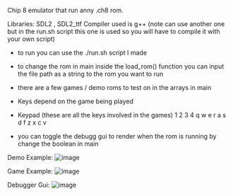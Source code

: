 Chip 8 emulator that run anny .ch8 rom.

Libraries: SDL2 , SDL2_ttf
Compiler used is g++ (note can use another one but in the run.sh script this one is used so you will have to compile it with your own script)

- to run you can use the ./run.sh script I made
- to change the rom in main inside the load_rom() function you can input the file path as a string to the rom you want to run
- there are a few games / demo roms to test on in the arrays in main
- Keys depend on the game being played
- Keypad (these are all the keys involved in the games)
1 2 3 4
q w e r
a s d f
z x c v

- you can toggle the debugg gui to render when the rom is running by change the boolean in main 

Demo Example:
  ![image](https://github.com/user-attachments/assets/20fb9b2e-bee3-47db-928d-20870fc03706)


Game Example:
  ![image](https://github.com/user-attachments/assets/9ef8f2c7-e0d3-4628-939a-03089ab518ff)

Debugger Gui:
  ![image](https://github.com/user-attachments/assets/ff3b048c-519c-493e-9b39-c33314fb708f)
